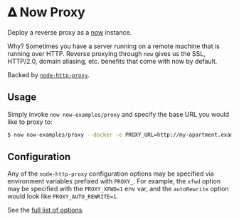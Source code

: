 # &#120491; Now Proxy

Deploy a reverse proxy as a [now](https://now.sh) instance.

Why? Sometimes you have a server running on a remote machine that is running
over HTTP. Reverse proxying through `now` gives us the SSL, HTTP/2.0, domain
aliasing, etc. benefits that come with now by default.

Backed by [`node-http-proxy`](https://github.com/nodejitsu/node-http-proxy).


## Usage

Simply invoke `now now-examples/proxy` and specify the base URL you would
like to proxy to:

```bash
$ now now-examples/proxy --docker -e PROXY_URL=http://my-apartment.example.com:8888/foo
```


## Configuration

Any of the `node-http-proxy` configuration options may be specified via
environment variables prefixed with `PROXY_`. For example, the `xfwd` option
may be specified with the `PROXY_XFWD=1` env var, and the `autoRewrite` option
would look like `PROXY_AUTO_REWRITE=1`.

See the [full list of
options](https://github.com/nodejitsu/node-http-proxy#options).
